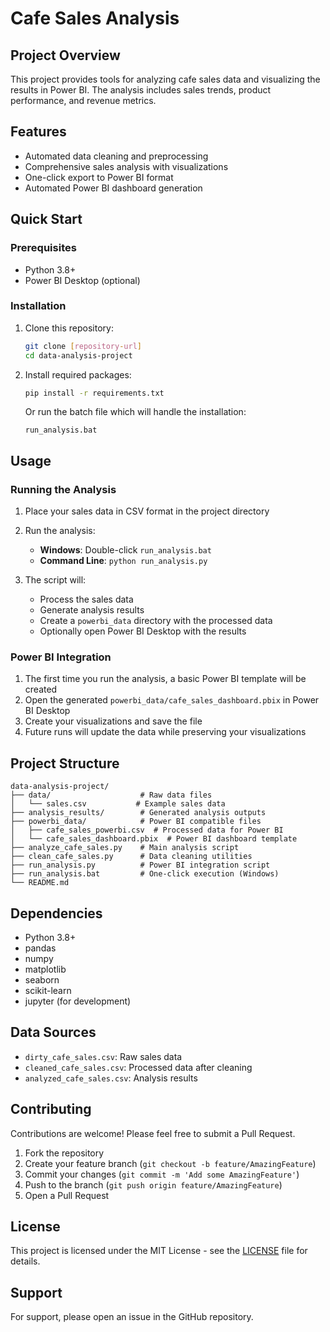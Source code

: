 # Cafe Sales Analysis

## Project Overview
This project provides tools for analyzing cafe sales data and visualizing the results in Power BI. The analysis includes sales trends, product performance, and revenue metrics.

## Features
- Automated data cleaning and preprocessing
- Comprehensive sales analysis with visualizations
- One-click export to Power BI format
- Automated Power BI dashboard generation

## Quick Start

### Prerequisites
- Python 3.8+
- Power BI Desktop (optional)

### Installation
1. Clone this repository:
   ```bash
   git clone [repository-url]
   cd data-analysis-project
   ```

2. Install required packages:
   ```bash
   pip install -r requirements.txt
   ```
   
   Or run the batch file which will handle the installation:
   ```
   run_analysis.bat
   ```

## Usage

### Running the Analysis
1. Place your sales data in CSV format in the project directory
2. Run the analysis:
   - **Windows**: Double-click `run_analysis.bat`
   - **Command Line**: `python run_analysis.py`

3. The script will:
   - Process the sales data
   - Generate analysis results
   - Create a `powerbi_data` directory with the processed data
   - Optionally open Power BI Desktop with the results

### Power BI Integration
1. The first time you run the analysis, a basic Power BI template will be created
2. Open the generated `powerbi_data/cafe_sales_dashboard.pbix` in Power BI Desktop
3. Create your visualizations and save the file
4. Future runs will update the data while preserving your visualizations

## Project Structure
```
data-analysis-project/
├── data/                    # Raw data files
│   └── sales.csv           # Example sales data
├── analysis_results/        # Generated analysis outputs
├── powerbi_data/            # Power BI compatible files
│   ├── cafe_sales_powerbi.csv  # Processed data for Power BI
│   └── cafe_sales_dashboard.pbix  # Power BI dashboard template
├── analyze_cafe_sales.py    # Main analysis script
├── clean_cafe_sales.py      # Data cleaning utilities
├── run_analysis.py          # Power BI integration script
├── run_analysis.bat         # One-click execution (Windows)
└── README.md
```

## Dependencies
- Python 3.8+
- pandas
- numpy
- matplotlib
- seaborn
- scikit-learn
- jupyter (for development)

## Data Sources
- `dirty_cafe_sales.csv`: Raw sales data
- `cleaned_cafe_sales.csv`: Processed data after cleaning
- `analyzed_cafe_sales.csv`: Analysis results

## Contributing
Contributions are welcome! Please feel free to submit a Pull Request.

1. Fork the repository
2. Create your feature branch (`git checkout -b feature/AmazingFeature`)
3. Commit your changes (`git commit -m 'Add some AmazingFeature'`)
4. Push to the branch (`git push origin feature/AmazingFeature`)
5. Open a Pull Request

## License
This project is licensed under the MIT License - see the [LICENSE](LICENSE) file for details.

## Support
For support, please open an issue in the GitHub repository.
